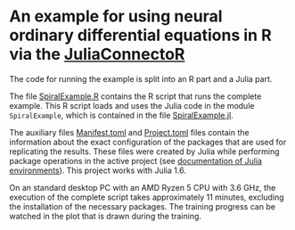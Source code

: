 An example for using neural ordinary differential equations in R via the [JuliaConnectoR](https://github.com/stefan-m-lenz/JuliaConnectoR)
==================================================================

The code for running the example is split into an R part and a Julia part.

The file [SpiralExample.R](SpiralExample.R) contains the R script that runs the complete example.
This R script loads and uses the Julia code in the module `SpiralExample`, which is contained in the file [SpiralExample.jl](SpiralExample.jl).

The auxiliary files [Manifest.toml](Manifest.toml) and [Project.toml](Project.toml) files contain the information about the exact configuration of the packages that are used for replicating the results.
These files were created by Julia while performing package operations in the active project (see [documentation of Julia environments](https://julialang.github.io/Pkg.jl/v1.6/environments/)).
This project works with Julia 1.6.

On an standard desktop PC with an AMD Ryzen 5 CPU with 3.6 GHz, the execution of the complete script takes approximately 11 minutes, excluding the installation of the necessary packages.
The training progress can be watched in the plot that is drawn during the training.

